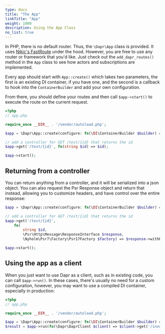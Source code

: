 ```yaml
---
type: docs
title: "The App"
linkTitle: "App"
weight: 1000
description: Using the App Class
no_list: true
---
```


In PHP, there is no default router. Thus, the `\Dapr\App` class is provided. It uses 
[Nikic's FastRoute](https://github.com/nikic/FastRoute) under the hood. However, you are free to use any router or
framework that you'd like. Just check out the `add_dapr_routes()` method in the `App` class to see how actors and
subscriptions are implemented.

Every app should start with `App::create()` which takes two parameters, the first is an existing DI container, if you
have one, and the second is a callback to hook into the `ContainerBuilder` and add your own configuration.

From there, you should define your routes and then call `$app->start()` to execute the route on the current request.


```php
<?php
// app.php

require_once __DIR__ . '/vendor/autoload.php';

$app = \Dapr\App::create(configure: fn(\DI\ContainerBuilder $builder) => $builder->addDefinitions('config.php'));

// add a controller for GET /test/{id} that returns the id
$app->get('/test/{id}', fn(string $id) => $id);

$app->start();
```

## Returning from a controller

You can return anything from a controller, and it will be serialized into a json object. You can also request the
Psr Response object and return that instead, allowing you to customize headers, and have control over the entire response:

```php
$app = \Dapr\App::create(configure: fn(\DI\ContainerBuilder $builder) => $builder->addDefinitions('config.php'));

// add a controller for GET /test/{id} that returns the id
$app->get('/test/{id}', 
    fn(
        string $id, 
        \Psr\Http\Message\ResponseInterface $response, 
        \Nyholm\Psr7\Factory\Psr17Factory $factory) => $response->withBody($factory->createStream($id)));

$app->start();
```

## Using the app as a client

When you just want to use Dapr as a client, such as in existing code, you can call `$app->run()`. In these cases, there's
usually no need for a custom configuration, however, you may want to use a compiled DI container, especially in production:

```php
<?php
// app.php

require_once __DIR__ . '/vendor/autoload.php';

$app = \Dapr\App::create(configure: fn(\DI\ContainerBuilder $builder) => $builder->enableCompilation(__DIR__));
$result = $app->run(fn(\Dapr\DaprClient $client) => $client->get('/invoke/other-app/method/my-method'));
```
